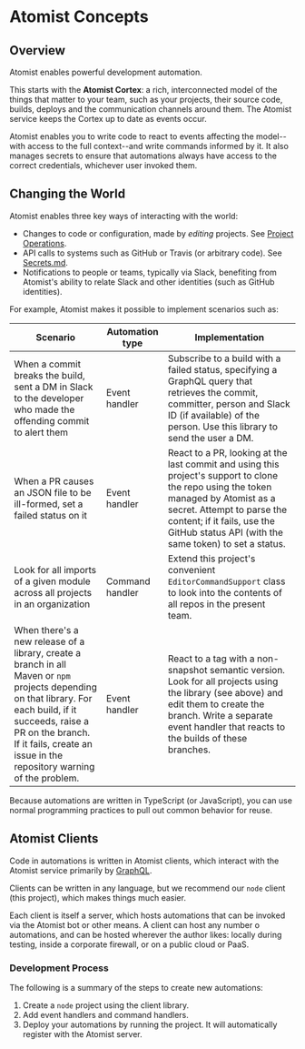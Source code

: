 # Atomist Concepts

## Overview

Atomist enables powerful development automation.

This starts with the **Atomist Cortex**: a rich, interconnected model of the things that matter to your team, such as your projects, their source code, builds, deploys and the communication channels around them. The Atomist service keeps the Cortex up to date as events occur. 

Atomist enables you to write code to react to events affecting the model--with access to the full context--and write commands informed by it. It also manages secrets to ensure that automations always have access to the correct credentials, whichever user invoked them.

## Changing the World
Atomist enables three key ways of interacting with the world:

- Changes to code or configuration, made by *editing* projects. See [Project Operations](ProjectOperations.md).
- API calls to systems such as GitHub or Travis (or arbitrary code). See [Secrets.md]().
- Notifications to people or teams, typically via Slack, benefiting from Atomist's ability to relate Slack and other identities (such as GitHub identities).

For example, Atomist makes it possible to implement scenarios such as: 

|  Scenario |  Automation type | Implementation  | 
|---|---|---|
| When a commit breaks the build, sent a DM in Slack to the developer who made the offending commit to alert them | Event handler   | Subscribe to a build with a failed status, specifying a GraphQL query that retrieves the commit, committer, person and Slack ID (if available) of the person. Use this library to send the user a DM.  |   |  
|  When a PR causes an JSON file to be ill-formed, set a failed status on it |  Event handler | React to a PR, looking at the last commit and using this project's support to clone the repo using the token managed by Atomist as a secret. Attempt to parse the content; if it fails, use the GitHub status API (with the same token) to set a status. 
|  Look for all imports of a given module across all projects in an organization  | Command handler   | Extend this project's convenient `EditorCommandSupport` class to look into the contents of all repos in the present team.  |   |   |
 When there's a new release of a library, create a branch in all Maven or `npm` projects depending on that library. For each build, if it succeeds, raise a PR on the branch. If it fails, create an issue in the repository warning of the problem.   |  Event handler | React to a tag with a non-snapshot semantic version. Look for all projects using the library (see above) and edit them to create the branch. Write a separate event handler that reacts to the builds of these branches.
 
 Because automations are written in TypeScript (or JavaScript), you can use normal programming practices to pull out common behavior for reuse. 

## Atomist Clients

Code in automations is written in Atomist clients, which interact with the Atomist service primarily by [GraphQL](http://graphql.org/).

Clients can be written in any language, but we recommend our `node` client (this project), which makes things much easier.

Each client is itself a server, which hosts automations that can be invoked via the Atomist bot or other means. A client can host any number o automations, and can be hosted wherever the author likes: locally during testing, inside a corporate firewall, or on a public cloud or PaaS.

### Development Process
The following is a summary of the steps to create new automations:

1. Create a `node` project using the client library.
2. Add event handlers and command handlers.
3. Deploy your automations by running the project. It will automatically register with the Atomist server.